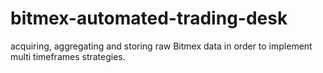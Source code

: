 # bitmex-automated-trading-desk
acquiring, aggregating and storing raw Bitmex data in order to implement multi timeframes strategies.
